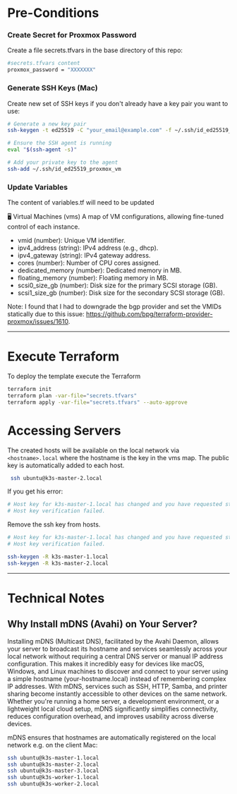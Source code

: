 # Pre-Conditions

### Create Secret for Proxmox Password

Create a file secrets.tfvars in the base directory of this repo:

```bash
#secrets.tfvars content
proxmox_password = "XXXXXXX"
```

### Generate SSH Keys (Mac)

Create new set of SSH keys if you don't already have a key pair you want to use:

```bash
# Generate a new key pair
ssh-keygen -t ed25519 -C "your_email@example.com" -f ~/.ssh/id_ed25519_proxmox_vm

# Ensure the SSH agent is running
eval "$(ssh-agent -s)"

# Add your private key to the agent
ssh-add ~/.ssh/id_ed25519_proxmox_vm
```

### Update Variables

The content of variables.tf will need to be updated

🖥️ Virtual Machines (vms)
A map of VM configurations, allowing fine-tuned control of each instance.

* vmid (number): Unique VM identifier.
* ipv4_address (string): IPv4 address (e.g., dhcp).
* ipv4_gateway (string): IPv4 gateway address.
* cores (number): Number of CPU cores assigned.
* dedicated_memory (number): Dedicated memory in MB.
* floating_memory (number): Floating memory in MB.
* scsi0_size_gb (number): Disk size for the primary SCSI storage (GB).
* scsi1_size_gb (number): Disk size for the secondary SCSI storage (GB).

Note: I found that I had to downgrade the bgp provider and set the VMIDs statically due to this
issue: https://github.com/bpg/terraform-provider-proxmox/issues/1610.


---

# Execute Terraform

To deploy the template execute the Terraform

```bash
terraform init
terraform plan -var-file="secrets.tfvars" 
terraform apply -var-file="secrets.tfvars" --auto-approve 
```

# Accessing Servers

The created hosts will be available on the local network via `<hostname>.local` where the hostname is the key in the vms
map. The public key is automatically added to each host.

```bash
 ssh ubuntu@k3s-master-2.local
```

If you get his error:

```bash
# Host key for k3s-master-1.local has changed and you have requested strict checking.
# Host key verification failed.
```

Remove the ssh key from hosts.

```bash
# Host key for k3s-master-1.local has changed and you have requested strict checking.
# Host key verification failed.

ssh-keygen -R k3s-master-1.local
ssh-keygen -R k3s-master-2.local
```

---

# Technical Notes

## Why Install mDNS (Avahi) on Your Server?

Installing mDNS (Multicast DNS), facilitated by the Avahi Daemon, allows your server to broadcast its hostname and
services seamlessly across your local network without requiring a central DNS server or manual IP address configuration.
This makes it incredibly easy for devices like macOS, Windows, and Linux machines to discover and connect to your server
using a simple hostname (your-hostname.local) instead of remembering complex IP addresses. With mDNS, services such as
SSH, HTTP, Samba, and printer sharing become instantly accessible to other devices on the same network. Whether you're
running a home server, a development environment, or a lightweight local cloud setup, mDNS significantly simplifies
connectivity, reduces configuration overhead, and improves usability across diverse devices.

mDNS ensures that hostnames are automatically registered on the local network e.g. on the client Mac:

```bash
ssh ubuntu@k3s-master-1.local
ssh ubuntu@k3s-master-2.local
ssh ubuntu@k3s-master-3.local
ssh ubuntu@k3s-worker-1.local
ssh ubuntu@k3s-worker-2.local
```


